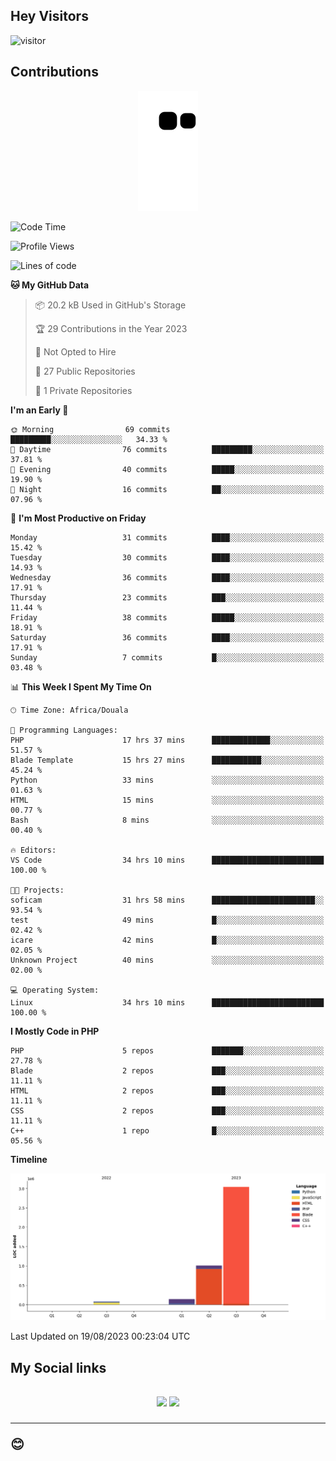 ## Hey Visitors
![visitor](https://profile-counter.glitch.me/Fotsingboris/count.svg)

## Contributions
<p align="center">
  <img src="https://raw.githubusercontent.com/Fotsingboris/Fotsingboris/output/github-contribution-grid-snake.svg" />
</p>

<!--START_SECTION:waka-->
![Code Time](http://img.shields.io/badge/Code%20Time-561%20hrs%2057%20mins-blue)

![Profile Views](http://img.shields.io/badge/Profile%20Views-0-blue)

![Lines of code](https://img.shields.io/badge/From%20Hello%20World%20I%27ve%20Written-4.3%20million%20lines%20of%20code-blue)

**🐱 My GitHub Data** 

> 📦 20.2 kB Used in GitHub's Storage 
 > 
> 🏆 29 Contributions in the Year 2023
 > 
> 🚫 Not Opted to Hire
 > 
> 📜 27 Public Repositories 
 > 
> 🔑 1 Private Repositories 
 > 
**I'm an Early 🐤** 

```text
🌞 Morning                69 commits          █████████░░░░░░░░░░░░░░░░   34.33 % 
🌆 Daytime                76 commits          █████████░░░░░░░░░░░░░░░░   37.81 % 
🌃 Evening                40 commits          █████░░░░░░░░░░░░░░░░░░░░   19.90 % 
🌙 Night                  16 commits          ██░░░░░░░░░░░░░░░░░░░░░░░   07.96 % 
```
📅 **I'm Most Productive on Friday** 

```text
Monday                   31 commits          ████░░░░░░░░░░░░░░░░░░░░░   15.42 % 
Tuesday                  30 commits          ████░░░░░░░░░░░░░░░░░░░░░   14.93 % 
Wednesday                36 commits          ████░░░░░░░░░░░░░░░░░░░░░   17.91 % 
Thursday                 23 commits          ███░░░░░░░░░░░░░░░░░░░░░░   11.44 % 
Friday                   38 commits          █████░░░░░░░░░░░░░░░░░░░░   18.91 % 
Saturday                 36 commits          ████░░░░░░░░░░░░░░░░░░░░░   17.91 % 
Sunday                   7 commits           █░░░░░░░░░░░░░░░░░░░░░░░░   03.48 % 
```


📊 **This Week I Spent My Time On** 

```text
🕑︎ Time Zone: Africa/Douala

💬 Programming Languages: 
PHP                      17 hrs 37 mins      █████████████░░░░░░░░░░░░   51.57 % 
Blade Template           15 hrs 27 mins      ███████████░░░░░░░░░░░░░░   45.24 % 
Python                   33 mins             ░░░░░░░░░░░░░░░░░░░░░░░░░   01.63 % 
HTML                     15 mins             ░░░░░░░░░░░░░░░░░░░░░░░░░   00.77 % 
Bash                     8 mins              ░░░░░░░░░░░░░░░░░░░░░░░░░   00.40 % 

🔥 Editors: 
VS Code                  34 hrs 10 mins      █████████████████████████   100.00 % 

🐱‍💻 Projects: 
soficam                  31 hrs 58 mins      ███████████████████████░░   93.54 % 
test                     49 mins             █░░░░░░░░░░░░░░░░░░░░░░░░   02.42 % 
icare                    42 mins             █░░░░░░░░░░░░░░░░░░░░░░░░   02.05 % 
Unknown Project          40 mins             ░░░░░░░░░░░░░░░░░░░░░░░░░   02.00 % 

💻 Operating System: 
Linux                    34 hrs 10 mins      █████████████████████████   100.00 % 
```

**I Mostly Code in PHP** 

```text
PHP                      5 repos             ███████░░░░░░░░░░░░░░░░░░   27.78 % 
Blade                    2 repos             ███░░░░░░░░░░░░░░░░░░░░░░   11.11 % 
HTML                     2 repos             ███░░░░░░░░░░░░░░░░░░░░░░   11.11 % 
CSS                      2 repos             ███░░░░░░░░░░░░░░░░░░░░░░   11.11 % 
C++                      1 repo              █░░░░░░░░░░░░░░░░░░░░░░░░   05.56 % 
```



**Timeline**

![Lines of Code chart](https://raw.githubusercontent.com/Fotsingboris/Fotsingboris/main/assets/bar_graph.png)


 Last Updated on 19/08/2023 00:23:04 UTC
<!--END_SECTION:waka-->

<h2>My Social links <h2>
<p align="center">
   <a href="https://linkedin.com/in/Fotsingboris-Mathieu"><img src="https://img.shields.io/badge/linkedin-%230077B5.svg?style=for-the-badge&logo=linkedin&logoColor=white"></a>
   <a href="https://instagram.com/Fotsingboris"><img src="https://img.shields.io/badge/instagram-%23E4405F.svg?style=for-the-badge&logo=Instagram&logoColor=white"></a>
  </p>
<hr>
😊
